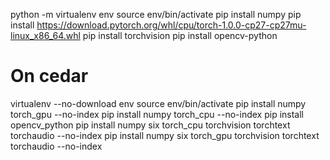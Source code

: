 python -m virtualenv env
source env/bin/activate
pip install numpy
pip install https://download.pytorch.org/whl/cpu/torch-1.0.0-cp27-cp27mu-linux_x86_64.whl
pip install torchvision
pip install opencv-python


# On cedar
virtualenv --no-download env
source env/bin/activate
pip install numpy torch_gpu --no-index
pip install numpy torch_cpu --no-index 
pip install opencv_python
pip install numpy six torch_cpu torchvision torchtext torchaudio --no-index
pip install numpy six torch_gpu torchvision torchtext torchaudio --no-index
